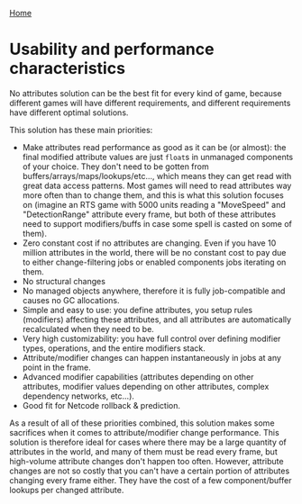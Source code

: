 
[Home](./index.md)

# Usability and performance characteristics

No attributes solution can be the best fit for every kind of game, because different games will have different requirements, and different requirements have different optimal solutions.

This solution has these main priorities:
* Make attributes read performance as good as it can be (or almost): the final modified attribute values are just `float`s in unmanaged components of your choice. They don't need to be gotten from buffers/arrays/maps/lookups/etc..., which means they can get read with great data access patterns. Most games will need to read attributes way more often than to change them, and this is what this solution focuses on (imagine an RTS game with 5000 units reading a "MoveSpeed" and "DetectionRange" attribute every frame, but both of these attributes need to support modifiers/buffs in case some spell is casted on some of them).
* Zero constant cost if no attributes are changing. Even if you have 10 million attributes in the world, there will be no constant cost to pay due to either change-filtering jobs or enabled components jobs iterating on them.
* No structural changes
* No managed objects anywhere, therefore it is fully job-compatible and causes no GC allocations.
* Simple and easy to use: you define attributes, you setup rules (modifiers) affecting these attributes, and all attributes are automatically recalculated when they need to be.
* Very high customizability: you have full control over defining modifier types, operations, and the entire modifiers stack.
* Attribute/modifier changes can happen instantaneously in jobs at any point in the frame.
* Advanced modifier capabilities (attributes depending on other attributes, modifier values depending on other attributes, complex dependency networks, etc...).
* Good fit for Netcode rollback & prediction.

As a result of all of these priorities combined, this solution makes some sacrifices when it comes to attribute/modifier change performance. This solution is therefore ideal for cases where there may be a large quantity of attributes in the world, and many of them must be read every frame, but high-volume attribute changes don't happen too often. However, attribute changes are not so costly that you can't have a certain portion of attributes changing every frame either. They have the cost of a few component/buffer lookups per changed attribute.
